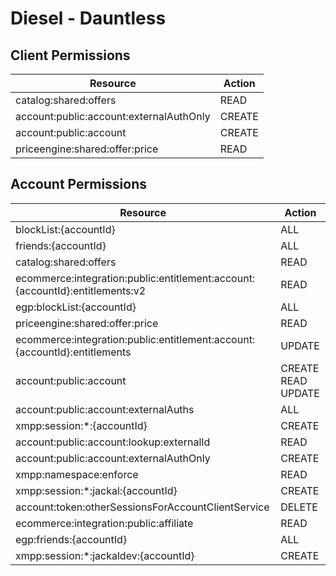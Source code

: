 # Diesel - Dauntless


## Client Permissions
| Resource | Action |
| - | - |
| catalog:shared:offers | READ |
| account:public:account:externalAuthOnly | CREATE |
| account:public:account | CREATE |
| priceengine:shared:offer:price | READ |

## Account Permissions
| Resource | Action |
| - | - |
| blockList:{accountId} | ALL |
| friends:{accountId} | ALL |
| catalog:shared:offers | READ |
| ecommerce:integration:public:entitlement:account:{accountId}:entitlements:v2 | READ |
| egp:blockList:{accountId} | ALL |
| priceengine:shared:offer:price | READ |
| ecommerce:integration:public:entitlement:account:{accountId}:entitlements | UPDATE |
| account:public:account | CREATE READ UPDATE |
| account:public:account:externalAuths | ALL |
| xmpp:session:*:{accountId} | CREATE |
| account:public:account:lookup:externalId | READ |
| account:public:account:externalAuthOnly | CREATE |
| xmpp:namespace:enforce | READ |
| xmpp:session:*:jackal:{accountId} | CREATE |
| account:token:otherSessionsForAccountClientService | DELETE |
| ecommerce:integration:public:affiliate | READ |
| egp:friends:{accountId} | ALL |
| xmpp:session:*:jackaldev:{accountId} | CREATE |

